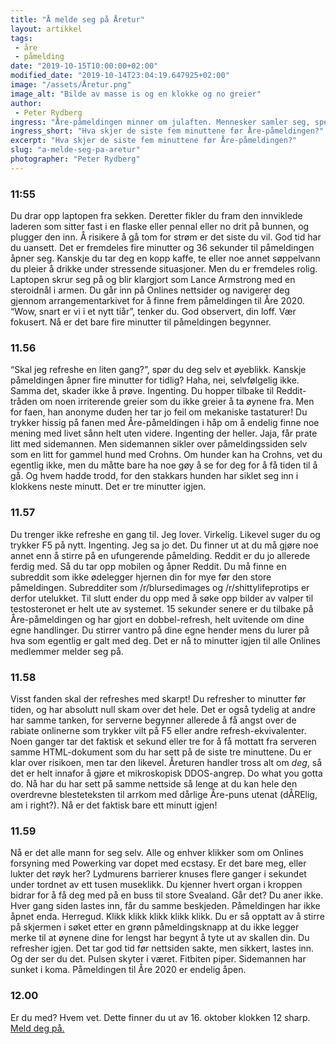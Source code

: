 ```yaml
---
title: "Å melde seg på Åretur"
layout: artikkel
tags: 
 - åre
 - påmelding
date: "2019-10-15T10:00:00+02:00"
modified_date: "2019-10-14T23:04:19.647925+02:00"
image: "/assets/Åretur.png"
image_alt: "Bilde av masse is og en klokke og no greier"
author:
 - Peter Rydberg
ingress: "Åre-påmeldingen minner om julaften. Mennesker samler seg, spenningen og forventningene stiger, mamma blir skuffet i år igjen og noen gråter i et hjørne på slutten av kvelden. Å melde seg på Online-turen til Åre er ikke som andre påmeldinger. Man går nemlig gjennom stadier av påmeldingen, da man gjerne vil sikre seg plass før serverne eksploderer og arrangementet blir fullt. Det begynner i morgen. Gjør deg klar."
ingress_short: "Hva skjer de siste fem minuttene før Åre-påmeldingen?"
excerpt: "Hva skjer de siste fem minuttene før Åre-påmeldingen?"
slug: "a-melde-seg-pa-aretur"
photographer: "Peter Rydberg"
---
```

### 11:55
Du drar opp laptopen fra sekken. Deretter fikler du fram den innviklede laderen som sitter fast i en flaske eller pennal eller no drit på bunnen, og plugger den inn. Å risikere å gå tom for strøm er det siste du vil. God tid har du uansett. Det er fremdeles fire minutter og 36 sekunder til påmeldingen åpner seg. Kanskje du tar deg en kopp kaffe, te eller noe annet søppelvann du pleier å drikke under stressende situasjoner. Men du er fremdeles rolig. Laptopen skrur seg på og blir klargjort som Lance Armstrong med en steroidnål i armen. Du går inn på Onlines nettsider og navigerer deg gjennom arrangementarkivet for å finne frem påmeldingen til Åre 2020. “Wow, snart er vi i et nytt tiår”, tenker du. God observert, din loff. Vær fokusert. Nå er det bare fire minutter til påmeldingen begynner.

### 11.56
“Skal jeg refreshe en liten gang?”, spør du deg selv et øyeblikk. Kanskje påmeldingen åpner fire minutter for tidlig? Haha, nei, selvfølgelig ikke. Samma det, skader ikke å prøve. Ingenting. Du hopper tilbake til Reddit-tråden om noen irriterende greier som du ikke greier å ta øynene fra. Men for faen, han anonyme duden her tar jo feil om mekaniske tastaturer! Du trykker hissig på fanen med Åre-påmeldingen i håp om å endelig finne noe mening med livet sånn helt uten videre. Ingenting der heller. Jaja, får prate litt med sidemannen. Men sidemannen sikler over påmeldingssiden selv som en litt for gammel hund med Crohns. Om hunder kan ha Crohns, vet du egentlig ikke, men du måtte bare ha noe gøy å se for deg for å få tiden til å gå. Og hvem hadde trodd, for den stakkars hunden har siklet seg inn i klokkens neste minutt. Det er tre minutter igjen.

### 11.57
Du trenger ikke refreshe en gang til. Jeg lover. Virkelig. Likevel suger du og trykker F5 på nytt. Ingenting. Jeg sa jo det. Du finner ut at du må gjøre noe annet enn å stirre på en ufungerende påmelding. Reddit er du jo allerede ferdig med. Så du tar opp mobilen og åpner Reddit. Du må finne en subreddit som ikke ødelegger hjernen din for mye før den store påmeldingen. Subredditer som /r/blursedimages og /r/shittylifeprotips er derfor utelukket. Til slutt ender du opp med å søke opp bilder av valper til testosteronet er helt ute av systemet. 15 sekunder senere er du tilbake på Åre-påmeldingen og har gjort en dobbel-refresh, helt uvitende om dine egne handlinger. Du stirrer vantro på dine egne hender mens du lurer på hva som egentlig er galt med deg. Det er nå to minutter igjen til alle Onlines medlemmer melder seg på.

### 11.58
Visst fanden skal der refreshes med skarpt! Du refresher to minutter før tiden, og har absolutt null skam over det hele. Det er også tydelig at andre har samme tanken, for serverne begynner allerede å få angst over de rabiate onlinerne som trykker vilt på F5 eller andre refresh-ekvivalenter. Noen ganger tar det faktisk et sekund eller tre for å få mottatt fra serveren samme HTML-dokument som du har sett på de siste tre minuttene. Du er klar over risikoen, men tar den likevel. Åreturen handler tross alt om *deg*, så det er helt innafor å gjøre et mikroskopisk DDOS-angrep. Do what you gotta do. Nå har du har sett på samme nettside så lenge at du kan hele den overdrevne blesteteksten til arrkom med dårlige Åre-puns utenat (dÅRElig, am i right?). Nå er det faktisk bare ett minutt igjen!

### 11.59
Nå er det alle mann for seg selv. Alle og enhver klikker som om Onlines forsyning med Powerking var dopet med ecstasy. Er det bare meg, eller lukter det røyk her? Lydmurens barrierer knuses flere ganger i sekundet under tordnet av ett tusen museklikk. Du kjenner hvert organ i kroppen bidrar for å få deg med på en buss til store Svealand. Går det? Du aner ikke. Hver gang siden lastes inn, får du samme beskjeden. Påmeldingen har ikke åpnet enda. Herregud. Klikk klikk klikk klikk klikk. Du er så opptatt av å stirre på skjermen i søket etter en grønn påmeldingsknapp at du ikke legger merke til at øynene dine for lengst har begynt å tyte ut av skallen din. Du refresher igjen. Det tar god tid før nettsiden sakte, men sikkert, lastes inn. Og der ser du det. Pulsen skyter i været. Fitbiten piper. Sidemannen har sunket i koma. Påmeldingen til Åre 2020 er endelig åpen.

### 12.00
Er du med? Hvem vet. Dette finner du ut av 16. oktober klokken 12 sharp. [Meld deg på.](https://online.ntnu.no/events/764/are-2020/)